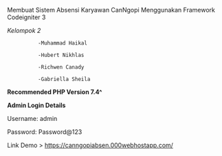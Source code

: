 Membuat Sistem Absensi Karyawan CanNgopi Menggunakan Framework Codeigniter 3

*Kelompok 2*

              -Muhammad Haikal

              -Hubert Nikhlas

              -Richwen Canady

              -Gabriella Sheila


**Recommended PHP Version 7.4^**



**Admin Login Details**



Username: admin


Password: Password@123

Link Demo > https://canngopiabsen.000webhostapp.com/

